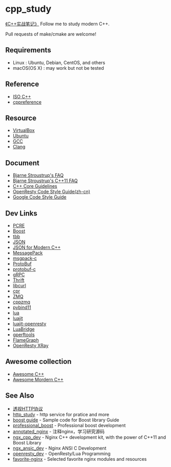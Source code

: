 # cpp_study

[《C++实战笔记》](https://time.geekbang.org/column/intro/309) Follow me to study modern C++.

Pull requests of make/cmake are welcome!

## Requirements

* Linux : Ubuntu, Debian, CentOS, and others
* macOS(OS X) : may work but not be tested


## Reference

* [ISO C++](http://www.open-std.org/jtc1/sc22/wg21/)
* [cppreference](https://en.cppreference.com/w/)


## Resource

* [VirtualBox](https://www.virtualbox.org)
* [Ubuntu](https://ubuntu.com/)
* [GCC](http://gcc.gnu.org/)
* [Clang](http://clang.llvm.org/)


## Document

* [Bjarne Stroustrup's FAQ](http://www.stroustrup.com/bs_faq.html)
* [Bjarne Stroustrup's C++11 FAQ](http://www.stroustrup.com/C++11FAQ.html)
* [C++ Core Guidelines](https://github.com/isocpp/CppCoreGuidelines)
* [OpenResty Code Style Guide(zh-cn)](http://openresty.org/cn/c-coding-style-guide.html)
* [Google Code Style Guide](https://google.github.io/styleguide/cppguide.html)


## Dev Links

* [PCRE](http://www.pcre.org/)
* [Boost](https://www.boost.org/)
* [tbb](https://github.com/intel/tbb)
* [JSON](https://www.json.org/json-zh.html)
* [JSON for Modern C++](https://github.com/nlohmann/json)
* [MessagePack](https://msgpack.org/)
* [msgpack-c](https://github.com/msgpack/msgpack-c)
* [ProtoBuf](https://github.com/protocolbuffers/protobuf)
* [protobuf-c](https://github.com/protobuf-c/protobuf-c)
* [gRPC](https://grpc.io)
* [Thrift](https://thrift.apache.org/)
* [libcurl](https://curl.haxx.se/libcurl/)
* [cpr](https://github.com/whoshuu/cpr)
* [ZMQ](https://zeromq.org/)
* [cppzmq](https://github.com/zeromq/cppzmq)
* [pybind11](https://github.com/pybind/pybind11)
* [lua](https://www.lua.org/)
* [luajit](http://luajit.org/)
* [luajit-openresty](https://github.com/openresty/luajit2)
* [LuaBridge](https://github.com/vinniefalco/LuaBridge)
* [gperftools](https://github.com/gperftools/gperftools)
* [FlameGraph](https://github.com/brendangregg/FlameGraph)
* [OpenResty XRay](https://openresty.com.cn/cn/xray/)

## Awesome collection

* [Awesome C++](https://github.com/fffaraz/awesome-cpp)
* [Awesome Mordern C++](https://github.com/rigtorp/awesome-modern-cpp)

## See Also

* [透视HTTP协议](https://time.geekbang.org/column/intro/189)
* [http_study](https://github.com/chronolaw/http_study) - http service for pratice and more
* [boost guide](https://github.com/chronolaw/boost_guide.git) - Sample code for Boost library Guide
* [professional_boost](https://github.com/chronolaw/professional_boost.git) - Professional boost development
* [annotated_nginx](https://github.com/chronolaw/annotated_nginx) - 注释nginx，学习研究源码
* [ngx_cpp_dev](https://github.com/chronolaw/ngx_cpp_dev) - Nginx C++ development kit, with the power of C++11 and Boost Library
* [ngx_ansic_dev](https://github.com/chronolaw/ngx_ansic_dev) - Nginx ANSI C Development
* [openresty_dev](https://github.com/chronolaw/openresty_dev) - OpenResty/Lua Programming
* [favorite-nginx](https://github.com/chronolaw/favorite-nginx) - Selected favorite nginx modules and resources
